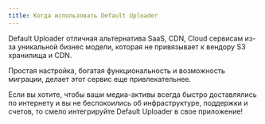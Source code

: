 ```yaml
---
title: Когда использовать Default Uploader
---
```


Default Uploader отличная альтернатива SaaS, CDN, Cloud сервисам 
из-за уникальной бизнес модели, которая не привязывает к вендору S3 хранилища и CDN.

Простая настройка, богатая функциональность и возможность миграции, делает этот сервис еще привлекательнее.

Если вы хотите, чтобы ваши медиа-активы всегда быстро доставлялись по интернету 
и вы не беспокоились об инфраструктуре, поддержки и счетов, то смело интегрируйте Default Uploader в свое приложение!
